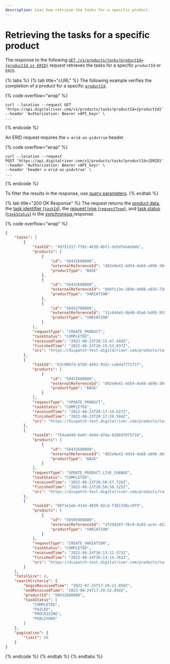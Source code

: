 ```yaml
---
description: Lear how retrieve the tasks for a specific product.
---
```


# Retrieving the tasks for a specific product

The response to the following [`GET /v1/products/tasks?productId={productId or ERID}`](https://www.digitalriver.com/docs/commerce-admin-api/#tag/Get-Product-Task-Status-\(Synchronous-API\)/paths/\~1products\~1tasks\~1/get) request retrieves the tasks for a specific `productId` or `ERID`.&#x20;

{% tabs %}
{% tab title="cURL" %}
The following example verifies the completion of  a product for a specific [`productId`](../../../general-resources/admin-apis-reference/tasks.md#product-identifier).&#x20;

{% code overflow="wrap" %}
```http
curl --location --request GET 'https://api.digitalriver.com/v1/products/tasks?productId={productId}'
--header 'Authorization: Bearer <API_key>' \
...
```
{% endcode %}

An ERID request requires the `x-erid-as-pid=true` header.

{% code overflow="wrap" %}
```http
curl --location --request 
POST 'https://api.digitalriver.com/v1/products/tasks?productId={ERID}'
--header 'Authorization: Bearer <API_key>' \
--header 'header x-erid-as-pid=true' \
...
```
{% endcode %}

To filter the results in the response, use [query parameters](../../../general-resources/admin-apis-reference/tasks.md#tasks-query-parameters).
{% endtab %}

{% tab title="200 OK Response" %}
The request returns the [product data](../../../general-resources/admin-apis-reference/tasks.md#products), the [task identifier (`taskId`)](../../../general-resources/admin-apis-reference/tasks.md#task-identifier), the [request type (`requestType`)](../../../general-resources/admin-apis-reference/tasks.md#request-type), and [task status (`taskStatus`)](../../../general-resources/admin-apis-reference/tasks.md#task-status) in the [synchronous ](../getting-started.md#asynchronous-and-synchronous-calls)response.&#x20;

{% code overflow="wrap" %}
```json
{
    "tasks": [
        {
            "taskId": "49751317-ff82-4638-8bf1-de5d7eb4ebdb",
            "products": [
                {
                    "id": "50432680080",
                    "externalReferenceId": "d02e9e41-4d54-4e68-a696-3048adb485e7",
                    "productType": "BASE"
                },
                {
                    "id": "50432690080",
                    "externalReferenceId": "b0dfc13e-284b-4d98-a835-73ee15c37448",
                    "productType": "VARIATION"
                },
                {
                    "id": "50432700080",
                    "externalReferenceId": "31c644e5-0b40-45a6-bd95-955acf6cbc5f",
                    "productType": "VARIATION"
                }
            ],
            "requestType": "CREATE_PRODUCT",
            "taskStatus": "COMPLETED",
            "receivedTime": "2022-08-23T20:15:47.449Z",
            "finishedTime": "2022-08-23T20:15:53.037Z",
            "uri": "https://dispatch-test.digitalriver.com/products/tasks/49751317-ff82-4638-8bf1-de5d7eb4ebdb"
        },
        {
            "taskId": "b3c006fd-b7b8-4d91-932c-ca6da7f71f1f",
            "products": [
                {
                    "id": "50432680080",
                    "externalReferenceId": "d02e9e41-4d54-4e68-a696-3048adb485e7",
                    "productType": "BASE"
                }
            ],
            "requestType": "UPDATE_PRODUCT",
            "taskStatus": "COMPLETED",
            "receivedTime": "2022-08-23T20:17:19.827Z",
            "finishedTime": "2022-08-23T20:17:20.584Z",
            "uri": "https://dispatch-test.digitalriver.com/products/tasks/b3c006fd-b7b8-4d91-932c-ca6da7f71f1f"
        },
        {
            "taskId": "754a4d49-6e07-4d44-87da-8288d7075718",
            "products": [
                {
                    "id": "50432680080",
                    "externalReferenceId": "d02e9e41-4d54-4e68-a696-3048adb485e7",
                    "productType": "BASE"
                }
            ],
            "requestType": "UPDATE_PRODUCT_LIVE_CHANGE",
            "taskStatus": "COMPLETED",
            "receivedTime": "2022-08-23T20:58:57.726Z",
            "finishedTime": "2022-08-23T20:58:58.125Z",
            "uri": "https://dispatch-test.digitalriver.com/products/tasks/754a4d49-6e07-4d44-87da-8288d7075718"
        },
        {
            "taskId": "80f1e1eb-4144-4030-82cd-f3817d8cc0f9",
            "products": [
                {
                    "id": "50505980080",
                    "externalReferenceId": "3f29d287-f6c9-4c82-ac4c-452af405333a",
                    "productType": "VARIATION"
                }
            ],
            "requestType": "CREATE_VARIATION",
            "taskStatus": "COMPLETED",
            "receivedTime": "2022-08-24T16:13:12.575Z",
            "finishedTime": "2022-08-24T16:13:14.763Z",
            "uri": "https://dispatch-test.digitalriver.com/products/tasks/80f1e1eb-4144-4030-82cd-f3817d8cc0f9"
        }
    ],
    "totalSize": 4,
    "searchCriteria": {
        "beginReceivedTime": "2022-07-25T17:29:22.050Z",
        "endReceivedTime": "2022-08-24T17:29:22.050Z",
        "productId": "50432680080",
        "taskStatus": [
            "COMPLETED",
            "FAILED",
            "PROCESSING",
            "PUBLISHED"
        ]
    },
    "pagination": {
        "limit": 50
    }
}
```
{% endcode %}
{% endtab %}
{% endtabs %}
